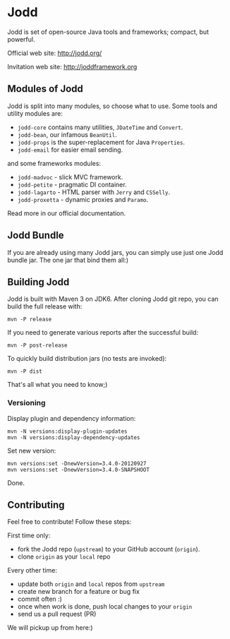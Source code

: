 Jodd
====

Jodd is set of open-source Java tools and frameworks; compact, but powerful.

Official web site: http://jodd.org/

Invitation web site: http://joddframework.org


## Modules of Jodd

Jodd is split into many modules, so choose what to use.
Some tools and utility modules are:

+ `jodd-core` contains many utilities, `JDateTime` and `Convert`.
+ `jodd-bean`, our infamous `BeanUtil`.
+ `jodd-props` is the super-replacement for Java `Properties`.
+ `jodd-email` for easier email sending.

and some frameworks modules:

+ `jodd-madvoc` - slick MVC framework.
+ `jodd-petite` - pragmatic DI container.
+ `jodd-lagarto` - HTML parser with `Jerry` and `CSSelly`.
+ `jodd-proxetta` - dynamic proxies and `Paramo`.

Read more in our official documentation.


## Jodd Bundle

If you are already using many Jodd jars, you can simply
use just one Jodd bundle jar. The one jar that bind them all:)


## Building Jodd

Jodd is built with Maven 3 on JDK6. After cloning Jodd git repo,
you can build the full release with:

    mvn -P release

If you need to generate various reports after the successful build:

    mvn -P post-release

To quickly build distribution jars (no tests are invoked):

    mvn -P dist

That's all what you need to know;)

### Versioning

Display plugin and dependency information:

    mvn -N versions:display-plugin-updates
    mvn -N versions:display-dependency-updates

Set new version:

    mvn versions:set -DnewVersion=3.4.0-20120927
    mvn versions:set -DnewVersion=3.4.0-SNAPSHOOT

Done.

## Contributing

Feel free to contribute! Follow these steps:

First time only:
+ fork the Jodd repo (`upstream`) to your GitHub account (`origin`).
+ clone `origin` as your `local` repo

Every other time:
+ update both `origin` and `local` repos from `upstream`
+ create new branch for a feature or bug fix
+ commit often :)
+ once when work is done, push local changes to your `origin`
+ send us a pull request (PR)

We will pickup up from here:)

